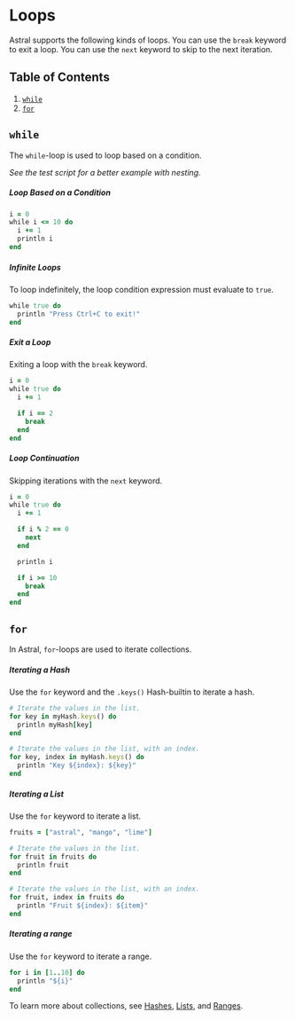 # Loops

Astral supports the following kinds of loops. You can use the `break` keyword to exit a loop. You can use the `next` keyword to skip to the next iteration.

## Table of Contents
1. [`while`](#while)
2. [`for`](#for)

## `while`

The `while`-loop is used to loop based on a condition.

*See the test script for a better example with nesting.*

##### Loop Based on a Condition

```ruby
i = 0
while i <= 10 do
  i += 1
  println i
end
```

##### Infinite Loops

To loop indefinitely, the loop condition expression must evaluate to `true`.

```ruby
while true do
  println "Press Ctrl+C to exit!"
end
```

##### Exit a Loop

Exiting a loop with the `break` keyword.

```ruby
i = 0
while true do
  i += 1

  if i == 2
    break
  end
end
```

##### Loop Continuation
Skipping iterations with the `next` keyword.
```ruby
i = 0
while true do
  i += 1

  if i % 2 == 0
    next
  end

  println i

  if i >= 10
    break
  end
end
```

## `for`

In Astral, `for`-loops are used to iterate collections.

##### Iterating a Hash

Use the `for` keyword and the `.keys()` Hash-builtin to iterate a hash.

```ruby
# Iterate the values in the list.
for key in myHash.keys() do
  println myHash[key]
end

# Iterate the values in the list, with an index.
for key, index in myHash.keys() do
  println "Key ${index}: ${key}"
end
```

##### Iterating a List

Use the `for` keyword to iterate a list.

```ruby
fruits = ["astral", "mango", "lime"]

# Iterate the values in the list.
for fruit in fruits do
  println fruit
end

# Iterate the values in the list, with an index.
for fruit, index in fruits do
  println "Fruit ${index}: ${item}"
end
```

##### Iterating a range

Use the `for` keyword to iterate a range.

```ruby
for i in [1..10] do
  println "${i}"
end
```

To learn more about collections, see [Hashes](hashes.md), [Lists](lists.md), and [Ranges](ranges.md).